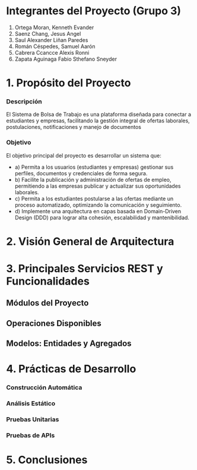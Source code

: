 # Integrantes del Proyecto (Grupo 3)
1. Ortega Moran, Kenneth Evander
2. Saenz Chang, Jesus Angel
3. Saul Alexander Liñan Paredes
4. Román Céspedes, Samuel Aarón
5. Cabrera Ccancce Alexis Ronni
6. Zapata Aguinaga Fabio Sthefano Sneyder
# 1. Propósito del Proyecto
### Descripción
El Sistema de Bolsa de Trabajo es una plataforma diseñada para conectar a estudiantes y empresas, facilitando la gestión integral de ofertas laborales, postulaciones, notificaciones y manejo de documentos
### Objetivo
El objetivo principal del proyecto es desarrollar un sistema que:
  - a) Permita a los usuarios (estudiantes y empresas) gestionar sus perfiles, documentos y credenciales de forma segura.
  - b) Facilite la publicación y administración de ofertas de empleo, permitiendo a las empresas publicar y actualizar sus oportunidades laborales.
  - c) Permita a los estudiantes postularse a las ofertas mediante un proceso automatizado, optimizando la comunicación y seguimiento.
  - d) Implemente una arquitectura en capas basada en Domain-Driven Design (DDD) para lograr alta cohesión, escalabilidad y mantenibilidad.
# 2. Visión General de Arquitectura

# 3. Principales Servicios REST y Funcionalidades
## Módulos del Proyecto

## Operaciones Disponibles

## Modelos: Entidades y Agregados

# 4. Prácticas de Desarrollo
### Construcción Automática
### Análisis Estático
### Pruebas Unitarias
### Pruebas de APIs
# 5. Conclusiones
